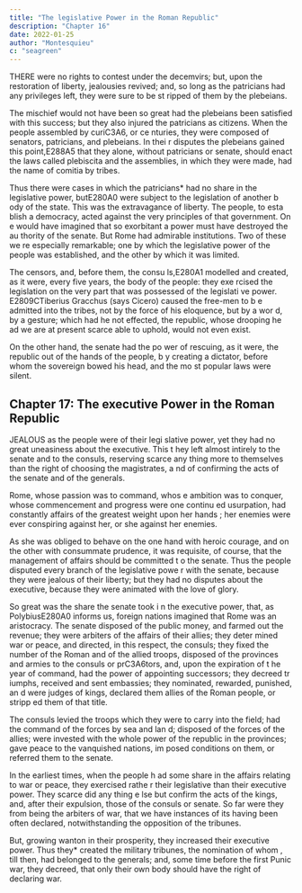 ```yaml
---
title: "The legislative Power in the Roman Republic"
description: "Chapter 16"
date: 2022-01-25
author: "Montesquieu"
c: "seagreen"
---
```



THERE were no rights to contest under the decemvirs; but, upon the restoration of liberty, jealousies revived; and, so long as the patricians had any privileges left, they were sure to be st ripped of them by the plebeians.

The mischief would not have been so great had the plebeians been satisfied with this success; but they also injured the patricians as citizens. When the people assembled by curiC3A6, or ce nturies, they were composed of senators, patricians, and plebeians. In thei r disputes the plebeians gained this point,E288A5 that they alone, without patricians or senate, should enact the laws called plebiscita and the assemblies, in which  they were made, had the name of comitia by tribes. 

Thus there were cases in which the patricians* had no share in the legislative power, butE280A0 were subject to the legislation of another b ody of the state. This was the extravagance of liberty. The people, to esta blish a democracy, acted against the very principles of that government. On e would have imagined that so exorbitant a power must have destroyed the au thority of the senate. But Rome had admirable institutions. Two of these we re especially remarkable; one by which the legislative power of the people  was established, and the other by which it was limited.

The censors, and, before them, the consu ls,E280A1 modelled  and created, as it were, every five years, the body of the people: they exe rcised the legislation on the very part that was possessed of the legislati ve power. E2809CTiberius Gracchus (says Cicero) caused the free-men to b e admitted into the tribes, not by the force of his eloquence, but by a wor d, by a gesture; which had he not effected, the republic, whose drooping he ad we are at present scarce able to uphold, would not even exist.

On the other hand, the senate had the po wer of rescuing, as it were, the republic out of the hands of the people, b y creating a dictator, before whom the sovereign bowed his head, and the mo st popular laws were silent.




## Chapter 17: The executive Power in the Roman Republic

JEALOUS as the people were of their legi slative power, yet they had no great uneasiness about the executive. This t hey left almost intirely to the senate and to the consuls, reserving scarce any thing more to themselves than the right of choosing the magistrates, a nd of confirming the acts of the senate and of the generals.

Rome, whose passion was to command, whos e ambition was to conquer, whose commencement and progress were one continu ed usurpation, had constantly affairs of the greatest weight upon her hands ; her enemies were ever conspiring against her, or she against her enemies.

As she was obliged to behave on the one  hand with heroic courage, and on the other with consummate prudence, it was requisite, of course, that the management of affairs should be committed t o the senate. Thus the people disputed every branch of the legislative powe r with the senate, because they were jealous of their liberty; but they had no disputes about the executive, because they were animated with the love  of glory.

So great was the share the senate took i n the executive power, that, as PolybiusE280A0 informs us, foreign nations imagined that Rome  was an aristocracy. The senate disposed of the public money, and farmed out the revenue; they were arbiters of the affairs of their allies; they deter mined war or peace, and directed, in this respect, the consuls; they fixed  the number of the Roman and of the allied troops, disposed of the provinces and armies to the consuls or prC3A6tors, and, upon the expiration of t he year of command, had the power of appointing successors; they decreed tr iumphs, received and sent embassies; they nominated, rewarded, punished, an d were judges of kings, declared them allies of the Roman people, or stripp ed them of that title.

The consuls levied the troops which they were to carry into the field; had the command of the forces by sea and lan d; disposed of the forces of the allies; were invested with the whole power of the republic in the provinces; gave peace to the vanquished nations, im posed conditions on them, or referred them to the senate.

In the earliest times, when the people h ad some share in the affairs relating to war or peace, they exercised rathe r their legislative than their executive power. They scarce did any thing e lse but confirm the acts of the kings, and, after their expulsion, those of the consuls or senate. So far were they from being the arbiters of war, that we have instances of its having been often declared, notwithstanding the opposition of the tribunes. 

But, growing wanton in their prosperity, they  increased their executive power. Thus they* created the military tribunes, the nomination of whom , till then, had belonged to the generals; and, some time before the first  Punic war, they decreed, that only their own body should have the right of declaring war.
